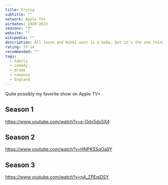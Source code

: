 ```yaml
---
title: Trying
subtitle: ""
network: Apple TV+
airdates: 2020-2023
seasons: "3"
website: ""
wikipedia: ""
description: All Jason and Nikki want is a baby, but it's the one thing they just can't have. So, they decide to adopt. With their dysfunctional friends, screwball family and chaotic lives will the adoption panel think they're ready to be parents?
rating: TV-14
recommended: ""
tags:
  - family
  - comedy
  - drama
  - romance
  - England
---
```


Quite possibly my favorite show on Apple TV+.

## Season 1
https://www.youtube.com/watch?v=e-Odv5dxSX4
## Season 2
https://www.youtube.com/watch?v=HNPKSSqOa9Y
## Season 3
https://www.youtube.com/watch?v=nA_ZPEqjDSY